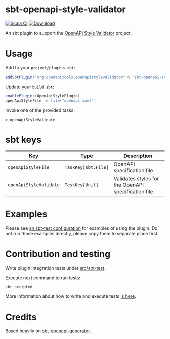 # sbt-openapi-style-validator

[![Scala CI](https://github.com/jrouly/sbt-openapi-style-validator/workflows/Scala%20CI/badge.svg?branch=master)](https://github.com/jrouly/sbt-openapi-style-validator/actions?query=workflow%3A%22Scala+CI%22)
[![Download](https://api.bintray.com/packages/jrouly/sbt-plugins/sbt-openapi-style-validator/images/download.svg)](https://bintray.com/jrouly/sbt-plugins/sbt-openapi-style-validator/_latestVersion)


An sbt plugin to support the [OpenAPI Style Validator](https://github.com/OpenAPITools/openapi-style-validator) project.

# Usage

Add to your `project/plugins.sbt`:

```sbt
addSbtPlugin("org.openapitools.openapistylevalidator" % "sbt-openapi-style-validator" % "version")
```

Update your `build.sbt`:
```sbt
enablePlugins(OpenApiStylePlugin)
openApiStyleFile := file("openapi.yaml")
```

Invoke one of the provided tasks:
```
> openApiStyleValidate
```

# sbt keys

| Key | Type | Description |
| ------- | ---- | ----------- |
| `openApiStyleFile` | `TaskKey[sbt.File]` | OpenAPI specification file. |
| `openApiStyleValidate` | `TaskKey[Unit]` | Validates styles for the OpenAPI specification file. |

# Examples

Please see [an sbt-test configuration](src/sbt-test) for examples of using the plugin.
Do not run those examples directly, please copy them to separate place first.

# Contribution and testing

Write plugin integration tests under [src/sbt-test](src/sbt-test).

Execute next command to run tests:

```shell script
sbt scripted
```

More information about how to write and execute tests [is here](https://www.scala-sbt.org/1.x/docs/Testing-sbt-plugins.html).

# Credits

Based heavily on [sbt-openapi-generator](https://github.com/OpenAPITools/sbt-openapi-generator).
